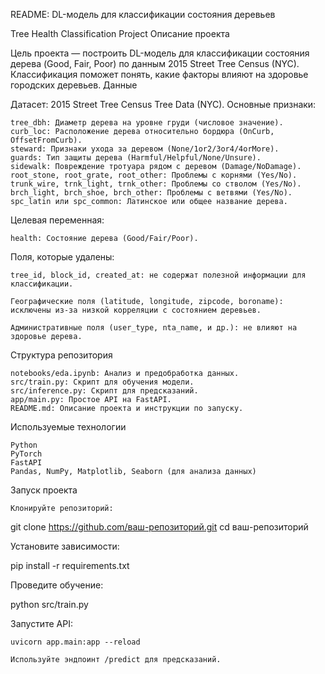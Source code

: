 README: DL-модель для классификации состояния деревьев

Tree Health Classification Project
Описание проекта

Цель проекта — построить DL-модель для классификации состояния дерева (Good, Fair, Poor) по данным 2015 Street Tree Census (NYC).
Классификация поможет понять, какие факторы влияют на здоровье городских деревьев.
Данные

Датасет: 2015 Street Tree Census Tree Data (NYC).
Основные признаки:

    tree_dbh: Диаметр дерева на уровне груди (числовое значение).
    curb_loc: Расположение дерева относительно бордюра (OnCurb, OffsetFromCurb).
    steward: Признаки ухода за деревом (None/1or2/3or4/4orMore).
    guards: Тип защиты дерева (Harmful/Helpful/None/Unsure).
    sidewalk: Повреждение тротуара рядом с деревом (Damage/NoDamage).
    root_stone, root_grate, root_other: Проблемы с корнями (Yes/No).
    trunk_wire, trnk_light, trnk_other: Проблемы со стволом (Yes/No).
    brch_light, brch_shoe, brch_other: Проблемы с ветвями (Yes/No).
    spc_latin или spc_common: Латинское или общее название дерева.

Целевая переменная:

    health: Состояние дерева (Good/Fair/Poor).

Поля, которые удалены:
    
    tree_id, block_id, created_at: не содержат полезной информации для классификации.

    Географические поля (latitude, longitude, zipcode, boroname): исключены из-за низкой корреляции с состоянием деревьев.

    Административные поля (user_type, nta_name, и др.): не влияют на здоровье дерева.

Структура репозитория

    notebooks/eda.ipynb: Анализ и предобработка данных.
    src/train.py: Скрипт для обучения модели.
    src/inference.py: Скрипт для предсказаний.
    app/main.py: Простое API на FastAPI.
    README.md: Описание проекта и инструкции по запуску.

Используемые технологии

    Python
    PyTorch
    FastAPI
    Pandas, NumPy, Matplotlib, Seaborn (для анализа данных)

Запуск проекта

    Клонируйте репозиторий:

git clone https://github.com/ваш-репозиторий.git
cd ваш-репозиторий

Установите зависимости:

pip install -r requirements.txt

Проведите обучение:

python src/train.py

Запустите API:

    uvicorn app.main:app --reload

    Используйте эндпоинт /predict для предсказаний.

